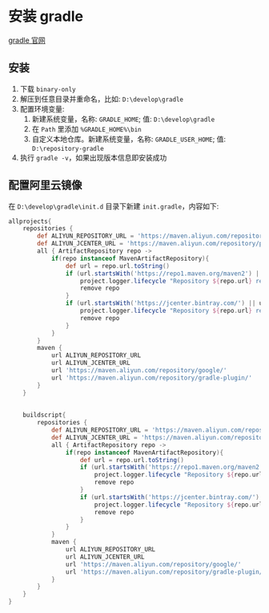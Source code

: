 # 安装 gradle

[gradle 官网](https://gradle.org/releases/ 'gradle 官网')

## 安装

1. 下载 ```binary-only```
2. 解压到任意目录并重命名，比如: ```D:\develop\gradle```
3. 配置环境变量:
   1. 新建系统变量，名称: ```GRADLE_HOME```; 值: ```D:\develop\gradle```
   2. 在 ```Path``` 里添加 ```%GRADLE_HOME%\bin```
   3. 自定义本地仓库。新建系统变量，名称: ```GRADLE_USER_HOME```; 值: ```D:\repository-gradle```
4. 执行 ```gradle -v```，如果出现版本信息即安装成功

## 配置阿里云镜像

在 ```D:\develop\gradle\init.d``` 目录下新建 ```init.gradle```，内容如下:

```gradle
allprojects{
    repositories {
        def ALIYUN_REPOSITORY_URL = 'https://maven.aliyun.com/repository/central/'
        def ALIYUN_JCENTER_URL = 'https://maven.aliyun.com/repository/public/'
        all { ArtifactRepository repo ->
            if(repo instanceof MavenArtifactRepository){
                def url = repo.url.toString()
                if (url.startsWith('https://repo1.maven.org/maven2') || url.startsWith('http://repo1.maven.org/maven2')) {
                    project.logger.lifecycle "Repository ${repo.url} replaced by $ALIYUN_REPOSITORY_URL."
                    remove repo
                }
                if (url.startsWith('https://jcenter.bintray.com/') || url.startsWith('http://jcenter.bintray.com/')) {
                    project.logger.lifecycle "Repository ${repo.url} replaced by $ALIYUN_JCENTER_URL."
                    remove repo
                }
            }
        }
        maven {
            url ALIYUN_REPOSITORY_URL
            url ALIYUN_JCENTER_URL
            url 'https://maven.aliyun.com/repository/google/'
            url 'https://maven.aliyun.com/repository/gradle-plugin/'
        }
    }
 
 
    buildscript{
        repositories {
            def ALIYUN_REPOSITORY_URL = 'https://maven.aliyun.com/repository/central/'
            def ALIYUN_JCENTER_URL = 'https://maven.aliyun.com/repository/public/'
            all { ArtifactRepository repo ->
                if(repo instanceof MavenArtifactRepository){
                    def url = repo.url.toString()
                    if (url.startsWith('https://repo1.maven.org/maven2') || url.startsWith('http://repo1.maven.org/maven2')) {
                        project.logger.lifecycle "Repository ${repo.url} replaced by $ALIYUN_REPOSITORY_URL."
                        remove repo
                    }
                    if (url.startsWith('https://jcenter.bintray.com/') || url.startsWith('http://jcenter.bintray.com/')) {
                        project.logger.lifecycle "Repository ${repo.url} replaced by $ALIYUN_JCENTER_URL."
                        remove repo
                    }
                }
            }
            maven {
                url ALIYUN_REPOSITORY_URL
                url ALIYUN_JCENTER_URL
                url 'https://maven.aliyun.com/repository/google/'
                url 'https://maven.aliyun.com/repository/gradle-plugin/'
            }
        }
    }
}
```
